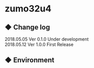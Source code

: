 # zumo32u4

## ◆ Change log<br>
2018.05.05 Ver 0.1.0 Under development<br>
2018.05.12 Ver 1.0.0 First Release

## ◆ Environment<br>
